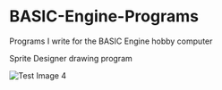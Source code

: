 # BASIC-Engine-Programs
Programs I write for the BASIC Engine hobby computer

Sprite Designer drawing program

![Test Image 4](https://github.com/bitartrate/BASIC-Engine-Programs/blob/master/doc/SpriteMakerV109152019.png?raw=true)
